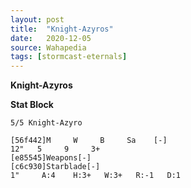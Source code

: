 ```yaml
---
layout: post
title:  "Knight-Azyros"
date:   2020-12-05
source: Wahapedia
tags: [stormcast-eternals]
---
```


**Knight-Azyros**

**Stat Block**
```
5/5 Knight-Azyro
```

```
[56f442]M     W     B     Sa    [-]
12"   5     9     3+    
[e85545]Weapons[-]
[c6c930]Starblade[-]
1"     A:4    H:3+   W:3+   R:-1   D:1   
```


